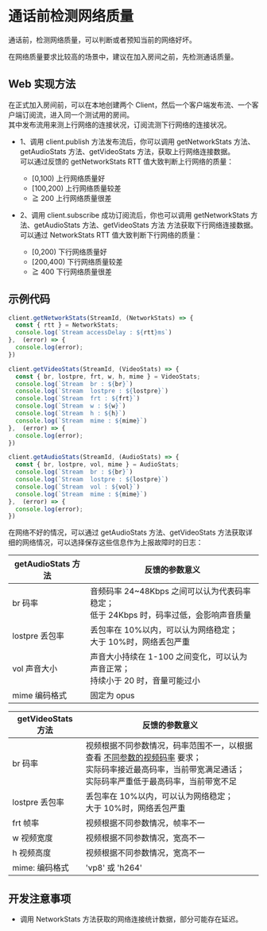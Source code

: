 # 通话前检测网络质量

通话前，检测网络质量，可以判断或者预知当前的网络好坏。

在网络质量要求比较高的场景中，建议在加入房间之前，先检测通话质量。

## Web 实现方法

在正式加入房间前，可以在本地创建两个 Client，然后一个客户端发布流、一个客户端订阅流，进入同一个测试用的房间。  
其中发布流用来测上行网络的连接状况，订阅流测下行网络的连接状况。

- 1、调用 client.publish 方法发布流后，你可以调用 getNetworkStats 方法、getAudioStats 方法、getVideoStats 方法，获取上行网络连接数据。  
  可以通过反馈的 getNetworkStats RTT 值大致判断上行网络的质量：

  - [0,100) 上行网络质量好
  - [100,200) 上行网络质量较差
  - ≧ 200 上行网络质量很差

- 2、调用 client.subscribe 成功订阅流后，你也可以调用 getNetworkStats 方法、getAudioStats 方法、getVideoStats 方法 方法获取下行网络连接数据。  
  可以通过 NetworkStats RTT 值大致判断下行网络的质量：
  - [0,200) 下行网络质量好
  - [200,400) 下行网络质量较差
  - ≧ 400 下行网络质量很差


## 示例代码

```js
client.getNetworkStats(StreamId, (NetworkStats) => {
  const { rtt } = NetworkStats;
  console.log(`Stream accessDelay : ${rtt}ms`)
},  (error) => {
  console.log(error);
})

client.getVideoStats(StreamId, (VideoStats) => {
  const { br, lostpre, frt, w, h, mime } = VideoStats;
  console.log(`Stream  br : ${br}`)
  console.log(`Stream  lostpre : ${lostpre}`)
  console.log(`Stream  frt : ${frt}`)
  console.log(`Stream  w : ${w}`)
  console.log(`Stream  h : ${h}`)
  console.log(`Stream  mime : ${mime}`)
},  (error) => {
  console.log(error);
})

client.getAudioStats(StreamId, (AudioStats) => {
  const { br, lostpre, vol, mime } = AudioStats;
  console.log(`Stream  br : ${br}`)
  console.log(`Stream  lostpre : ${lostpre}`)
  console.log(`Stream  vol : ${vol}`)
  console.log(`Stream  mime : ${mime}`)
},  (error) => {
  console.log(error);
})

```

在网络不好的情况，可以通过 getAudioStats 方法、getVideoStats 方法获取详细的网络情况，可以选择保存这些信息作为上报故障时的日志：

| getAudioStats 方法 | 反馈的参数意义                                                                            |
| ------------------ | ----------------------------------------------------------------------------------------- |
| br 码率            | 音频码率 24~48Kbps 之间可以认为代表码率稳定；<br>低于 24Kbps 时，码率过低，会影响声音质量 |
| lostpre 丢包率     | 丢包率在 10%以内，可以认为网络稳定；<br>大于 10%时，网络丢包严重                          |
| vol 声音大小       | 声音大小持续在 1-100 之间变化，可以认为声音正常；<br>持续小于 20 时，音量可能过小         |
| mime 编码格式      | 固定为 opus                                                                               |

| getVideoStats 方法 | 反馈的参数意义                                                                                                                                 |
| ------------------ | ---------------------------------------------------------------------------------------------------------------------------------------------- |
| br 码率            | 视频根据不同参数情况，码率范围不一，以根据 查看 [不同参数的视频码率](https://github.com/ucloud/urtc-sdk-web#getsupportprofilenames) 要求；<br>实际码率接近最高码率，当前带宽满足通话；<br>实际码率严重低于最高码率，当前带宽不足 |
| lostpre 丢包率     | 丢包率在 10%以内，可以认为网络稳定；<br>大于 10%时，网络丢包严重                                                                               |
| frt 帧率           | 视频根据不同参数情况，帧率不一                                                                                                                 |
| w 视频宽度         | 视频根据不同参数情况，宽高不一                                                                                                                 |
| h 视频高度         | 视频根据不同参数情况，宽高不一                                                                                                                 |
| mime: 编码格式     | 'vp8' 或 'h264'             

## 开发注意事项

- 调用 NetworkStats 方法获取的网络连接统计数据，部分可能存在延迟。
